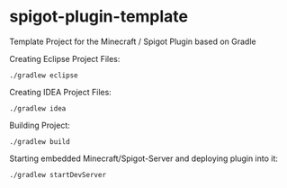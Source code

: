 # spigot-plugin-template
Template Project for the Minecraft / Spigot Plugin based on Gradle

Creating Eclipse Project Files:

`./gradlew eclipse`

Creating IDEA Project Files:

`./gradlew idea`

Building Project:

`./gradlew build`


Starting embedded Minecraft/Spigot-Server and deploying plugin into it:

`./gradlew startDevServer`
